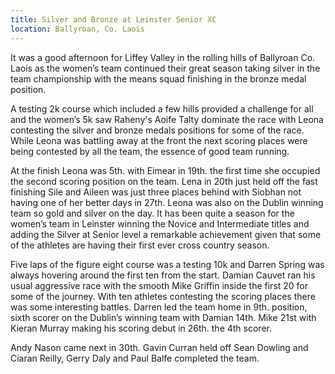 ```yaml
---
title: Silver and Bronze at Leinster Senior XC
location: Ballyroan, Co. Laois
---
```


It was a good afternoon for Liffey Valley in the rolling hills of Ballyroan Co. Laois as the women’s team continued their great season taking silver in the team championship with the means squad finishing in the bronze medal position.

A testing 2k course which included a few hills provided a challenge for all and the women’s 5k saw Raheny's Aoife Talty dominate the race with Leona contesting the silver and bronze medals positions for some of the race. While Leona was battling away at the front the next scoring places were being contested by all the team, the essence of good team running.

At the finish Leona was 5th. with Eimear in 19th. the first time she occupied the second scoring position on the team. Lena in 20th just held off the fast finishing Sile and Aileen was just three places behind with Siobhan not having one of her better days in 27th.
Leona was also on the Dublin winning team so gold and silver on the day.
It has been quite a season for the women’s team in Leinster winning the Novice and Intermediate titles and adding the Silver at Senior level a remarkable achievement given that some of the athletes are having their first ever cross country season.

Five laps of the figure eight course was a testing 10k and Darren Spring was always hovering around the first ten from the start. Damian Cauvet ran his usual aggressive race with the smooth Mike Griffin inside the first 20 for some of the journey. With ten athletes contesting the scoring places there was some interesting battles. Darren led the team home in 9th. position, sixth scorer on the Dublin’s winning team with Damian 14th. Mike 21st with Kieran Murray making his scoring debut in 26th. the 4th scorer.

Andy Nason came next in 30th. Gavin Curran held off Sean Dowling and Ciaran Reilly, Gerry Daly and Paul Balfe completed the team.
